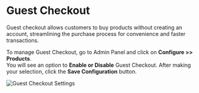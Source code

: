 # Guest Checkout

Guest checkout allows customers to buy products without creating an account, streamlining the purchase process for convenience and faster transactions.

To manage Guest Checkout, go to Admin Panel and click on **Configure >> Products**.  
You will see an option to **Enable or Disable** Guest Checkout. After making your selection, click the **Save Configuration** button.

<img src="/images/configure/guestCheckout.png" alt="Guest Checkout Settings" />
